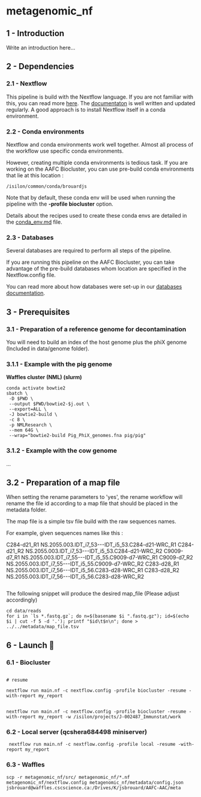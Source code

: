 # metagenomic_nf


## 1 - Introduction
Write an introduction here...


## 2 - Dependencies


### 2.1 - Nextflow

This pipeline is build with the Nextflow language. If you are not familiar with this, you can read more [here](https://www.nextflow.io/). The [documentaton](https://www.nextflow.io/docs/latest/) is well written and updated regularly. A good approach is to install Nextflow itself in a conda environment.

### 2.2 - Conda environments

Nextflow and conda environments work well together. Almost all process of the workflow use specific conda environments.

However, creating multiple conda environments is tedious task. If you are working on the AAFC Biocluster, you can use pre-build conda environments that lie at this location :

```shell
/isilon/common/conda/brouardjs
```

Note that by default, these conda env will be used when running the pipeline with the **-profile biocluster** option.

Details about the recipes used to create these conda envs are detailed in the [conda_env.md](./conda_env.md) file.


### 2.3 - Databases

Several databases are required to perform all steps of the pipeline.

If you are running this pipeline on the AAFC Biocluster, you can take advantage of the pre-build databases whom location are specified in the Nextflow.config file.

You can read more about how databases were set-up in our [databases documentation](./databases.md).


## 3 - Prerequisites


### 3.1 - Preparation of a reference genome for decontamination


You will need to build an index of the host genome plus the phiX genome (Included in data/genome folder).


### 3.1.1 - Example with the pig genome



**Waffles cluster (NML) (slurm)**

```shell
conda activate bowtie2
sbatch \
 -D $PWD \
 --output $PWD/bowtie2-$j.out \
 --export=ALL \
 -J bowtie2-build \
 -c 8 \
 -p NMLResearch \
 --mem 64G \
 --wrap="bowtie2-build Pig_PhiX_genomes.fna pig/pig"
```


### 3.1.2 - Example with the cow genome


...



## 3.2 - Preparation of a map file


When setting the rename parameters to 'yes', the rename workflow will rename the file id according to a map file that should be placed in the metadata folder.

The map file is a simple tsv file build with the raw sequences names.

For example, given sequences names like this :


C284-d21_R1	NS.2055.003.IDT_i7_53---IDT_i5_53.C284-d21-WRC_R1
C284-d21_R2	NS.2055.003.IDT_i7_53---IDT_i5_53.C284-d21-WRC_R2
C9009-d7_R1	NS.2055.003.IDT_i7_55---IDT_i5_55.C9009-d7-WRC_R1
C9009-d7_R2	NS.2055.003.IDT_i7_55---IDT_i5_55.C9009-d7-WRC_R2
C283-d28_R1	NS.2055.003.IDT_i7_56---IDT_i5_56.C283-d28-WRC_R1
C283-d28_R2	NS.2055.003.IDT_i7_56---IDT_i5_56.C283-d28-WRC_R2



```shell

```

The following snippet will produce the desired map_file (Please adjust accordingly)


```shell
cd data/reads
for i in `ls *.fastq.gz`; do n=$(basename $i ".fastq.gz"); id=$(echo $i | cut -f 5 -d '.'); printf "$id\t$n\n"; done > ../../metadata/map_file.tsv
```






## 6 - Launch :rocket:

### 6.1 - Biocluster
```shell

# resume

nextflow run main.nf -c nextflow.config -profile biocluster -resume -with-report my_report


nextflow run main.nf -c nextflow.config -profile biocluster -resume -with-report my_report -w /isilon/projects/J-002487_Immunstat/work
```


### 6.2 - Local server (qcshera684498 miniserver)
```shell
 nextflow run main.nf -c nextflow.config -profile local -resume -with-report my_report
```





### 6.3 - Waffles
```shell
scp -r metagenomic_nf/src/ metagenomic_nf/*.nf metagenomic_nf/nextflow.config metagenomic_nf/metadata/config.json jsbrouard@waffles.cscscience.ca:/Drives/K/jsbrouard/AAFC-AAC/meta

```



